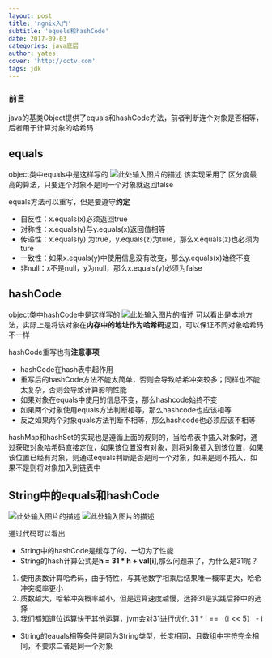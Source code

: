 ```yaml
---
layout: post
title: 'ngnix入门'
subtitle: 'equels和hashCode'
date: 2017-09-03
categories: java底层
author: yates
cover: 'http://cctv.com'
tags: jdk
---
```

### 前言

java的基类Object提供了equals和hashCode方法，前者判断连个对象是否相等，后者用于计算对象的哈希码
## equals
object类中equals中是这样写的
![此处输入图片的描述](http://www.muyibeyond.cn/img/2017-09-03-equelandhashcode/1.png)
该实现采用了 区分度最高的算法，只要连个对象不是同一个对象就返回false

equals方法可以重写，但是要遵守**约定**

- 自反性：x.equals(x)必须返回true
- 对称性：x.equals(y)与y.equals(x)返回值相等
- 传递性：x.equals(y) 为true，y.equals(z)为ture，那么x.equals(z)也必须为ture
- 一致性：如果x.equals(y)中使用信息没有改变，那么y.equals(x)始终不变
- 非null：x不是null，y为null，那么x.equals(y)必须为false

## hashCode
object类中hashCode中是这样写的
![此处输入图片的描述](http://www.muyibeyond.cn/img/2017-09-03-equelandhashcode/2.png)
可以看出是本地方法，实际上是将该对象在**内存中的地址作为哈希码**返回，可以保证不同对象哈希码不一样

hashCode重写也有**注意事项**

- hashCode在hash表中起作用
- 重写后的hashCode方法不能太简单，否则会导致哈希冲突较多；同样也不能太复杂，否则会导致计算影响性能
- 如果对象在equals中使用的信息不变，那么hashcode始终不变
- 如果两个对象使用equals方法判断相等，那么hashcode也应该相等
- 反之如果两个对象quals方法判断不相等，那么hashcode也必须应该不相等

hashMap和hashSet的实现也是遵循上面的规则的，当哈希表中插入对象时，通过获取对象哈希码直接定位，如果该位置没有对象，则将对象插入到该位置，如果该位置已经有对象，则通过equals判断是否是同一个对象，如果是则不插入，如果不是则将对象加入到链表中

## String中的equals和hashCode
![此处输入图片的描述](http://www.muyibeyond.cn/img/2017-09-03-equelandhashcode/3.png)
![此处输入图片的描述](http://www.muyibeyond.cn/img/2017-09-03-equelandhashcode/4.png)

通过代码可以看出

- String中的hashCode是缓存了的，一切为了性能
- String的hash计算公式是**h = 31 * h + val[i]**,那么问题来了，为什么是31呢？
    
1. 使用质数计算哈希码，由于特性，与其他数字相乘后结果唯一概率更大，哈希冲突概率更小
2. 质数越大，哈希冲突概率越小，但是运算速度越慢，选择31是实践后择中的选择
3. 我们都知道位运算快于其他运算，jvm会对31进行优化 31 * i == （i << 5） - i
- String的eauals相等条件是同为String类型，长度相同，且数组中字符完全相同，不要求二者是同一个对象
